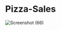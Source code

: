 # Pizza-Sales
![Screenshot (66)](https://user-images.githubusercontent.com/121167491/236919898-7482d053-811b-4957-9417-28ca49f00f91.png)

